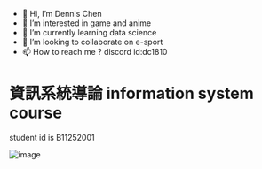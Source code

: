 - 👋 Hi, I’m Dennis Chen
- 👀 I’m interested in game and anime
- 🌱 I’m currently learning data science
- 💞️ I’m looking to collaborate on e-sport
- 📫 How to reach me ? discord id:dc1810

# 資訊系統導論 information system course

student id is B11252001

<!---
dennis20413/dennis20413 is a ✨ special ✨ repository because its `README.md` (this file) appears on your GitHub profile.
You can click the Preview link to take a look at your changes.
--->
![image](https://github.com/user-attachments/assets/edf5524d-016b-4922-920a-9d41bf406d15)


